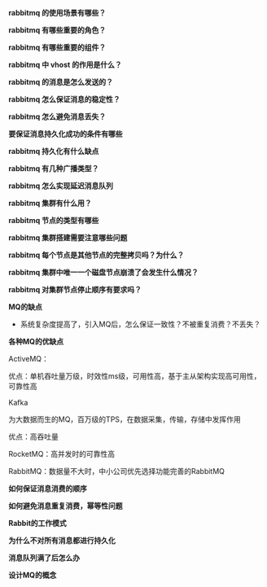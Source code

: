 **rabbitmq 的使用场景有哪些？**

**rabbitmq 有哪些重要的角色？**

**rabbitmq 有哪些重要的组件？**

**rabbitmq 中 vhost 的作用是什么？**

**rabbitmq 的消息是怎么发送的？**

**rabbitmq 怎么保证消息的稳定性？**

**rabbitmq 怎么避免消息丢失？**

**要保证消息持久化成功的条件有哪些**

**rabbitmq 持久化有什么缺点**

**rabbitmq 有几种广播类型？**

**rabbitmq 怎么实现延迟消息队列**

**rabbitmq 集群有什么用？**

**rabbitmq 节点的类型有哪些**

**rabbitmq 集群搭建需要注意哪些问题**

**rabbitmq 每个节点是其他节点的完整拷贝吗？为什么？**

**rabbitmq 集群中唯一一个磁盘节点崩溃了会发生什么情况？**

**rabbitmq 对集群节点停止顺序有要求吗？**



**MQ的缺点**

* 系统复杂度提高了，引入MQ后，怎么保证一致性？不被重复消费？不丢失？



**各种MQ的优缺点**

ActiveMQ：

优点：单机吞吐量万级，时效性ms级，可用性高，基于主从架构实现高可用性，可靠性高

Kafka

为大数据而生的MQ，百万级的TPS，在数据采集，传输，存储中发挥作用

优点：高吞吐量

RocketMQ：高并发时的可靠性高

RabbitMQ：数据量不大时，中小公司优先选择功能完善的RabbitMQ



**如何保证消息消费的顺序**



**如何避免消息重复消费，幂等性问题**



**Rabbit的工作模式**



**为什么不对所有消息都进行持久化**



**消息队列满了后怎么办**



**设计MQ的概念**





